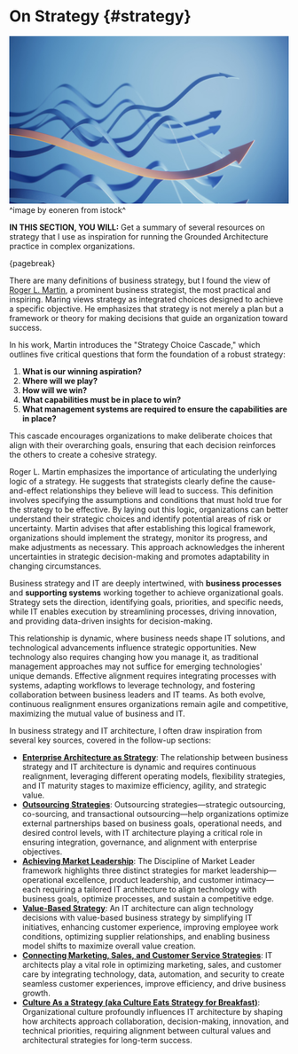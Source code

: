 

# On Strategy {#strategy}

![](assets/images/istock/iStock-1404888013.jpg)
^image by eoneren from istock^

**IN THIS SECTION, YOU WILL:**  Get a summary of several resources on strategy that I use as inspiration for running the Grounded Architecture practice in complex organizations.

{pagebreak}

There are many definitions of business strategy, but I found the view of [Roger L. Martin](https://rogerlmartin.com/thought-pillars/strategy), a prominent business strategist, the most practical and inspiring. Maring views strategy as integrated choices designed to achieve a specific objective. He emphasizes that strategy is not merely a plan but a framework or theory for making decisions that guide an organization toward success. 

In his work, Martin introduces the "Strategy Choice Cascade," which outlines five critical questions that form the foundation of a robust strategy:

1. **What is our winning aspiration?**
2. **Where will we play?**
3. **How will we win?**
4. **What capabilities must be in place to win?**
5. **What management systems are required to ensure the capabilities are in place?**

This cascade encourages organizations to make deliberate choices that align with their overarching goals, ensuring that each decision reinforces the others to create a cohesive strategy. 

Roger L. Martin emphasizes the importance of articulating the underlying logic of a strategy. He suggests that strategists clearly define the cause-and-effect relationships they believe will lead to success. This definition involves specifying the assumptions and conditions that must hold true for the strategy to be effective. By laying out this logic, organizations can better understand their strategic choices and identify potential areas of risk or uncertainty. Martin advises that after establishing this logical framework, organizations should implement the strategy, monitor its progress, and make adjustments as necessary. This approach acknowledges the inherent uncertainties in strategic decision-making and promotes adaptability in changing circumstances.  

Business strategy and IT are deeply intertwined, with **business processes** and **supporting systems** working together to achieve organizational goals. Strategy sets the direction, identifying goals, priorities, and specific needs, while IT enables execution by streamlining processes, driving innovation, and providing data-driven insights for decision-making.

This relationship is dynamic, where business needs shape IT solutions, and technological advancements influence strategic opportunities. New technology also requires changing how you manage it, as traditional management approaches may not suffice for emerging technologies' unique demands. Effective alignment requires integrating processes with systems, adapting workflows to leverage technology, and fostering collaboration between business leaders and IT teams. As both evolve, continuous realignment ensures organizations remain agile and competitive, maximizing the mutual value of business and IT.

In business strategy and IT architecture, I often draw inspiration from several key sources, covered in the follow-up sections:  

* [**Enterprise Architecture as Strategy**](ea-as-strategy): The relationship between business strategy and IT architecture is dynamic and requires continuous realignment, leveraging different operating models, flexibility strategies, and IT maturity stages to maximize efficiency, agility, and strategic value.
* [**Outsourcing Strategies**](outsourcing): Outsourcing strategies—strategic outsourcing, co-sourcing, and transactional outsourcing—help organizations optimize external partnerships based on business goals, operational needs, and desired control levels, with IT architecture playing a critical role in ensuring integration, governance, and alignment with enterprise objectives.
* [**Achieving Market Leadership**](market-leadership): The Discipline of Market Leader framework highlights three distinct strategies for market leadership—operational excellence, product leadership, and customer intimacy—each requiring a tailored IT architecture to align technology with business goals, optimize processes, and sustain a competitive edge.
* [**Value-Based Strategy**](value-based-strategy): An IT architecture can align technology decisions with value-based business strategy by simplifying IT initiatives, enhancing customer experience, improving employee work conditions, optimizing supplier relationships, and enabling business model shifts to maximize overall value creation.
* [**Connecting Marketing, Sales, and Customer Service Strategies**](marketing-sales-strategy): IT architects play a vital role in optimizing marketing, sales, and customer care by integrating technology, data, automation, and security to create seamless customer experiences, improve efficiency, and drive business growth.
* [**Culture As a Strategy (aka Culture Eats Strategy for Breakfast)**](culture-strategy): Organizational culture profoundly influences IT architecture by shaping how architects approach collaboration, decision-making, innovation, and technical priorities, requiring alignment between cultural values and architectural strategies for long-term success.
